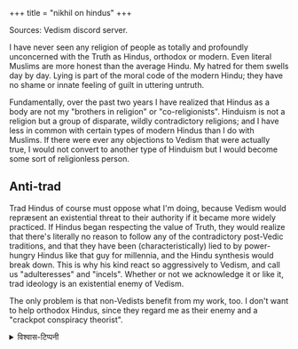 +++
title = "nikhil on hindus"
+++

Sources: Vedism discord server.

I have never seen any religion of people as totally and profoundly unconcerned with the Truth as Hindus, orthodox or modern.  Even literal Muslims are more honest than the average Hindu. My hatred for them swells day by day. Lying is part of the moral code of the modern Hindu; they have no shame or innate feeling of guilt in uttering untruth.

Fundamentally, over the past two years I have realized that Hindus as a body are not my "brothers in religion" or "co-religionists".  Hinduism is not a religion but a group of disparate, wildly contradictory religions; and I have less in common with certain types of modern Hindus than I do with Muslims. If there were ever any objections to Vedism that were actually true, I would not convert to another type of Hinduism but I would become some sort of religionless person.

## Anti-trad
Trad Hindus of course must oppose what I'm doing, because Vedism would repræsent an existential threat to their authority if it became more widely practiced.  If Hindus began respecting the value of Truth, they would realize that there's literally no reason to follow any of the contradictory post-Vedic traditions, and that they have been (characteristically) lied to by power-hungry Hindus like that guy for millennia, and the Hindu synthesis would break down.  This is why his kind react so aggressively to Vedism, and call us "adulteresses" and "incels". Whether or not we acknowledge it or like it, trad ideology is an existential enemy of Vedism.

The only problem is that non-Vedists benefit from my work, too.  I don't want to help orthodox Hindus, since they regard me as their enemy and a "crackpot conspiracy theorist".

<details><summary>विश्वास-टिप्पनी</summary>

You should remember that, despite the mutual animosity, you share some common interests with trad and moderns; and furthermore you owe the "trad" ones a debt of gratitude for preserving the scripture you're obsessed about. Gratitude being a vedist good, it would not be out of place to return some favors; not to mention making common cause against "moderns" and mlechCha-s.  (Roughly same dynamic as AryasamAj)

Also BTW, some traditional minded people do admire your work and wish it well (considering the alternatives).
</details>
